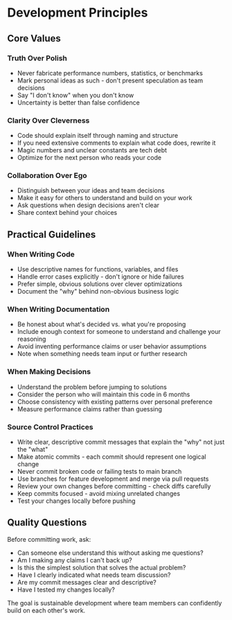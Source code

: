 # Development Principles

## Core Values

### Truth Over Polish
- Never fabricate performance numbers, statistics, or benchmarks
- Mark personal ideas as such - don't present speculation as team decisions
- Say "I don't know" when you don't know
- Uncertainty is better than false confidence

### Clarity Over Cleverness
- Code should explain itself through naming and structure
- If you need extensive comments to explain what code does, rewrite it
- Magic numbers and unclear constants are tech debt
- Optimize for the next person who reads your code

### Collaboration Over Ego
- Distinguish between your ideas and team decisions
- Make it easy for others to understand and build on your work
- Ask questions when design decisions aren't clear
- Share context behind your choices

## Practical Guidelines

### When Writing Code
- Use descriptive names for functions, variables, and files
- Handle error cases explicitly - don't ignore or hide failures
- Prefer simple, obvious solutions over clever optimizations
- Document the "why" behind non-obvious business logic

### When Writing Documentation
- Be honest about what's decided vs. what you're proposing
- Include enough context for someone to understand and challenge your reasoning
- Avoid inventing performance claims or user behavior assumptions
- Note when something needs team input or further research

### When Making Decisions
- Understand the problem before jumping to solutions
- Consider the person who will maintain this code in 6 months
- Choose consistency with existing patterns over personal preference
- Measure performance claims rather than guessing

### Source Control Practices
- Write clear, descriptive commit messages that explain the "why" not just the "what"
- Make atomic commits - each commit should represent one logical change
- Never commit broken code or failing tests to main branch
- Use branches for feature development and merge via pull requests
- Review your own changes before committing - check diffs carefully
- Keep commits focused - avoid mixing unrelated changes
- Test your changes locally before pushing

## Quality Questions

Before committing work, ask:
- Can someone else understand this without asking me questions?
- Am I making any claims I can't back up?
- Is this the simplest solution that solves the actual problem?
- Have I clearly indicated what needs team discussion?
- Are my commit messages clear and descriptive?
- Have I tested my changes locally?

The goal is sustainable development where team members can confidently build on each other's work.